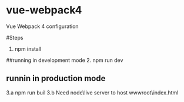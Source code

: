 # vue-webpack4
Vue Webpack 4 configuration

#Steps
1. npm install

##running in development mode
2. npm run dev

## runnin in production mode
3.a npm run buil 
3.b Need node\live server to host wwwroot\index.html
